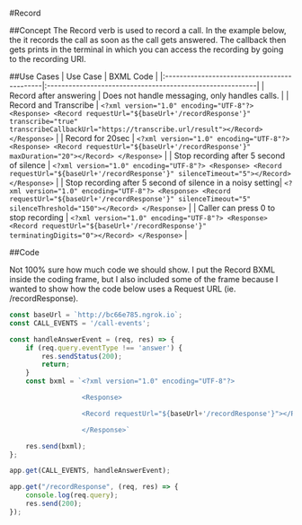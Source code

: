 #Record

##Concept
The Record verb is used to record a call. In the example below, the it records the call as soon as the call gets answered. The callback then gets prints in the terminal in which you can access the recording by going to the recording URI.

##Use Cases
| Use Case                                    | BXML Code                                                 |
|:--------------------------------------------|:----------------------------------------------------------|
| Record after answering                      | Does not handle messaging, only handles calls.            |
| Record and Transcribe                       | 
`<?xml version="1.0" encoding="UTF-8"?>
<Response>
<Record requestUrl="${baseUrl+'/recordResponse'}" transcribe="true" transcribeCallbackUrl="https://transcribe.url/result"></Record>
</Response>`                                                                                              |
| Record for 20sec                            | 
`<?xml version="1.0" encoding="UTF-8"?>
<Response>
<Record requestUrl="${baseUrl+'/recordResponse'}" maxDuration="20"></Record>
</Response>`                                                                                              |
| Stop recording after 5 second of silence    | 
`<?xml version="1.0" encoding="UTF-8"?>
<Response>
<Record requestUrl="${baseUrl+'/recordResponse'}" silenceTimeout="5"></Record>
</Response>`                                                                                              |
| Stop recording after 5 second of silence in a noisy setting| 
`<?xml version="1.0" encoding="UTF-8"?>
<Response>
<Record requestUrl="${baseUrl+'/recordResponse'}" silenceTimeout="5" silenceThreshold="150"></Record>
</Response>`                                                                                              | 
| Caller can press 0 to stop recording        | 
`<?xml version="1.0" encoding="UTF-8"?>
<Response>
<Record requestUrl="${baseUrl+'/recordResponse'}" terminatingDigits="0"></Record>
</Response>`                                                                                              | 


##Code

Not 100% sure how much code we should show.  I put the Record BXML inside the coding frame, but I also included some of the frame because I wanted to show how the code below uses a Request URL (ie. /recordResponse).

```js
const baseUrl = `http://bc66e785.ngrok.io`;
const CALL_EVENTS = '/call-events';

const handleAnswerEvent = (req, res) => {
    if (req.query.eventType !== 'answer') {
        res.sendStatus(200);
        return;
    }
    const bxml = `<?xml version="1.0" encoding="UTF-8"?>

				  <Response>

				  <Record requestUrl="${baseUrl+'/recordResponse'}"></Record>

				  </Response>`

    res.send(bxml);
};

app.get(CALL_EVENTS, handleAnswerEvent);

app.get("/recordResponse", (req, res) => {
    console.log(req.query);
    res.send(200);
});
```